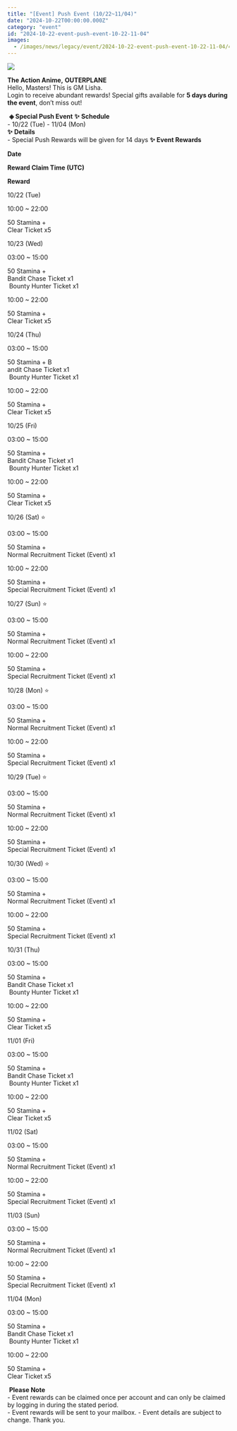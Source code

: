 ```yaml
---
title: "[Event] Push Event (10/22~11/04)"
date: "2024-10-22T00:00:00.000Z"
category: "event"
id: "2024-10-22-event-push-event-10-22-11-04"
images:
  - /images/news/legacy/event/2024-10-22-event-push-event-10-22-11-04/4759c200b4a94ca4a56a76260f0d31bb.webp
---
```


![](/images/news/legacy/event/2024-10-22-event-push-event-10-22-11-04/4759c200b4a94ca4a56a76260f0d31bb.webp)  
  

**The Action Anime,** **OUTERPLANE**          
Hello, Masters! This is GM Lisha.  
Login to receive abundant rewards! Special gifts available for **5 days during the event**, don’t miss out!  
  
 **◈ Special Push Event** **✨** **Schedule**      
\- 10/22 (Tue) - 11/04 (Mon)  
**✨** **Details**     
\- Special Push Rewards will be given for 14 days **✨** **Event Rewards** 

**Date**

**Reward Claim Time (UTC)**

**Reward**

10/22 (Tue)

10:00 ~ 22:00

50 Stamina +  
Clear Ticket x5

10/23 (Wed)

03:00 ~ 15:00

50 Stamina +  
Bandit Chase Ticket x1  
 Bounty Hunter Ticket x1

10:00 ~ 22:00

50 Stamina +  
Clear Ticket x5

10/24 (Thu)

03:00 ~ 15:00

50 Stamina + B  
andit Chase Ticket x1  
 Bounty Hunter Ticket x1

10:00 ~ 22:00

50 Stamina +  
Clear Ticket x5

10/25 (Fri)

03:00 ~ 15:00

50 Stamina +  
Bandit Chase Ticket x1  
 Bounty Hunter Ticket x1

10:00 ~ 22:00

50 Stamina +  
Clear Ticket x5

10/26 (Sat) ⭐

03:00 ~ 15:00

50 Stamina +  
Normal Recruitment Ticket (Event) x1

10:00 ~ 22:00

50 Stamina +  
Special Recruitment Ticket (Event) x1

10/27 (Sun) ⭐

03:00 ~ 15:00

50 Stamina +  
Normal Recruitment Ticket (Event) x1

10:00 ~ 22:00

50 Stamina +  
Special Recruitment Ticket (Event) x1

10/28 (Mon) ⭐

03:00 ~ 15:00

50 Stamina +  
Normal Recruitment Ticket (Event) x1

10:00 ~ 22:00

50 Stamina +  
Special Recruitment Ticket (Event) x1  

10/29 (Tue) ⭐

03:00 ~ 15:00

50 Stamina +  
Normal Recruitment Ticket (Event) x1

10:00 ~ 22:00

50 Stamina +  
Special Recruitment Ticket (Event) x1

10/30 (Wed) ⭐

03:00 ~ 15:00

50 Stamina +  
Normal Recruitment Ticket (Event) x1

10:00 ~ 22:00

50 Stamina +  
Special Recruitment Ticket (Event) x1

10/31 (Thu)

03:00 ~ 15:00

50 Stamina +  
Bandit Chase Ticket x1  
 Bounty Hunter Ticket x1

10:00 ~ 22:00

50 Stamina +  
Clear Ticket x5

11/01 (Fri)

03:00 ~ 15:00

50 Stamina +  
Bandit Chase Ticket x1  
 Bounty Hunter Ticket x1

10:00 ~ 22:00

50 Stamina +  
Clear Ticket x5

11/02 (Sat)

03:00 ~ 15:00

50 Stamina +  
Normal Recruitment Ticket (Event) x1

10:00 ~ 22:00

50 Stamina +  
Special Recruitment Ticket (Event) x1

11/03 (Sun)

03:00 ~ 15:00

50 Stamina +  
Normal Recruitment Ticket (Event) x1

10:00 ~ 22:00

50 Stamina +  
Special Recruitment Ticket (Event) x1

11/04 (Mon)

03:00 ~ 15:00

50 Stamina +  
Bandit Chase Ticket x1  
 Bounty Hunter Ticket x1

10:00 ~ 22:00

50 Stamina +  
Clear Ticket x5

 **Please Note**  
\- Event rewards can be claimed once per account and can only be claimed by logging in during the stated period.  
\- Event rewards will be sent to your mailbox. - Event details are subject to change. Thank you.
